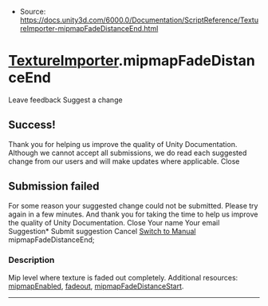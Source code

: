 * Source: https://docs.unity3d.com/6000.0/Documentation/ScriptReference/TextureImporter-mipmapFadeDistanceEnd.html

#  [TextureImporter](https://docs.unity3d.com/6000.0/Documentation/ScriptReference/TextureImporter.html).mipmapFadeDistanceEnd
Leave feedback
Suggest a change
## Success!
Thank you for helping us improve the quality of Unity Documentation. Although we cannot accept all submissions, we do read each suggested change from our users and will make updates where applicable.
Close
## Submission failed
For some reason your suggested change could not be submitted. Please <a>try again</a> in a few minutes. And thank you for taking the time to help us improve the quality of Unity Documentation.
Close
Your name Your email Suggestion* Submit suggestion
Cancel
[Switch to Manual](https://docs.unity3d.com/6000.0/Documentation/Manual/class-TextureImporter.html "Go to TextureImporter Component in the Manual")
mipmapFadeDistanceEnd; 
### Description
Mip level where texture is faded out completely.
Additional resources: [mipmapEnabled](https://docs.unity3d.com/6000.0/Documentation/ScriptReference/TextureImporter-mipmapEnabled.html), [fadeout](https://docs.unity3d.com/6000.0/Documentation/ScriptReference/TextureImporter-fadeout.html), [mipmapFadeDistanceStart](https://docs.unity3d.com/6000.0/Documentation/ScriptReference/TextureImporter-mipmapFadeDistanceStart.html).
* * *
